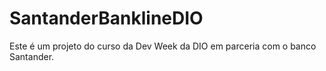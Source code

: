 # SantanderBanklineDIO
 Este é um projeto do curso da Dev Week da DIO em parceria com o banco Santander.
